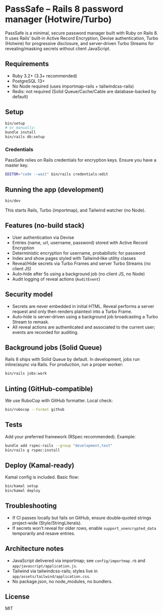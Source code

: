 # PassSafe – Rails 8 password manager (Hotwire/Turbo)

PassSafe is a minimal, secure password manager built with Ruby on Rails 8. It uses Rails’ built‑in Active Record Encryption, Devise authentication, Turbo (Hotwire) for progressive disclosure, and server‑driven Turbo Streams for revealing/masking secrets without client JavaScript.

## Requirements

- Ruby 3.2+ (3.3+ recommended)
- PostgreSQL 13+
- No Node required (uses importmap-rails + tailwindcss-rails)
- Redis: not required (Solid Queue/Cache/Cable are database-backed by default)

## Setup

```bash
bin/setup
# or manually:
bundle install
bin/rails db:setup
```

### Credentials

PassSafe relies on Rails credentials for encryption keys. Ensure you have a master key.

```bash
EDITOR="code --wait" bin/rails credentials:edit
```

## Running the app (development)

```bash
bin/dev
```

This starts Rails, Turbo (importmap), and Tailwind watcher (no Node).

## Features (no-build stack)

- User authentication via Devise
- Entries (name, url, username, password) stored with Active Record Encryption
- Deterministic encryption for username, probabilistic for password
- Index and show pages styled with Tailwind‑like utility classes
- Reveal/Hide secrets via Turbo Frames and server Turbo Streams (no client JS)
- Auto‑hide after 5s using a background job (no client JS, no Node)
- Audit logging of reveal actions (`AuditEvent`)

## Security model

- Secrets are never embedded in initial HTML. Reveal performs a server request and only then renders plaintext into a Turbo Frame.
- Auto‑hide is server‑driven using a background job broadcasting a Turbo Stream to remask.
- All reveal actions are authenticated and associated to the current user; events are recorded for auditing.

## Background jobs (Solid Queue)

Rails 8 ships with Solid Queue by default. In development, jobs run inline/async via Rails. For production, run a proper worker:

```bash
bin/rails jobs:work
```

## Linting (GitHub-compatible)

We use RuboCop with GitHub formatter. Local check:

```bash
bin/rubocop --format github
```

## Tests

Add your preferred framework (RSpec recommended). Example:

```bash
bundle add rspec-rails --group "development,test"
bin/rails g rspec:install
```

## Deploy (Kamal-ready)

Kamal config is included. Basic flow:

```bash
bin/kamal setup
bin/kamal deploy
```

## Troubleshooting

- If CI passes locally but fails on GitHub, ensure double‑quoted strings project‑wide (Style/StringLiterals).
- If secrets won’t reveal for older rows, enable `support_unencrypted_data` temporarily and resave entries.

## Architecture notes

- JavaScript delivered via importmap; see `config/importmap.rb` and `app/javascript/application.js`.
- Tailwind via tailwindcss-rails; styles live in `app/assets/tailwind/application.css`.
- No package.json, no node_modules, no bundlers.

## License

MIT
